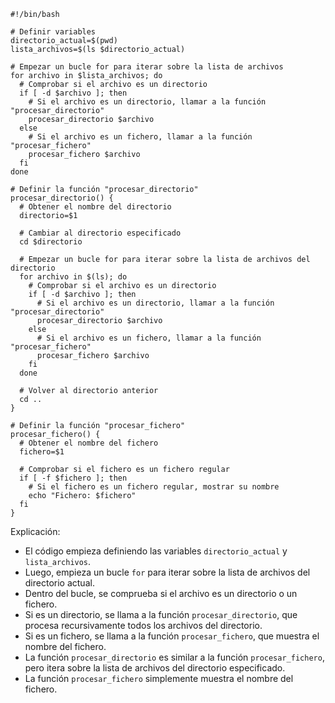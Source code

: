 ```shell
#!/bin/bash

# Definir variables
directorio_actual=$(pwd)
lista_archivos=$(ls $directorio_actual)

# Empezar un bucle for para iterar sobre la lista de archivos
for archivo in $lista_archivos; do
  # Comprobar si el archivo es un directorio
  if [ -d $archivo ]; then
    # Si el archivo es un directorio, llamar a la función "procesar_directorio"
    procesar_directorio $archivo
  else
    # Si el archivo es un fichero, llamar a la función "procesar_fichero"
    procesar_fichero $archivo
  fi
done

# Definir la función "procesar_directorio"
procesar_directorio() {
  # Obtener el nombre del directorio
  directorio=$1

  # Cambiar al directorio especificado
  cd $directorio

  # Empezar un bucle for para iterar sobre la lista de archivos del directorio
  for archivo in $(ls); do
    # Comprobar si el archivo es un directorio
    if [ -d $archivo ]; then
      # Si el archivo es un directorio, llamar a la función "procesar_directorio"
      procesar_directorio $archivo
    else
      # Si el archivo es un fichero, llamar a la función "procesar_fichero"
      procesar_fichero $archivo
    fi
  done

  # Volver al directorio anterior
  cd ..
}

# Definir la función "procesar_fichero"
procesar_fichero() {
  # Obtener el nombre del fichero
  fichero=$1

  # Comprobar si el fichero es un fichero regular
  if [ -f $fichero ]; then
    # Si el fichero es un fichero regular, mostrar su nombre
    echo "Fichero: $fichero"
  fi
}
```

Explicación:

* El código empieza definiendo las variables `directorio_actual` y `lista_archivos`.
* Luego, empieza un bucle `for` para iterar sobre la lista de archivos del directorio actual.
* Dentro del bucle, se comprueba si el archivo es un directorio o un fichero.
* Si es un directorio, se llama a la función `procesar_directorio`, que procesa recursivamente todos los archivos del directorio.
* Si es un fichero, se llama a la función `procesar_fichero`, que muestra el nombre del fichero.
* La función `procesar_directorio` es similar a la función `procesar_fichero`, pero itera sobre la lista de archivos del directorio especificado.
* La función `procesar_fichero` simplemente muestra el nombre del fichero.